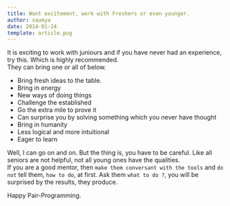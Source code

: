 ```yaml
---
title: Want excitement, work with Freshers or even younger.
author: saumya
date: 2014-01-24
template: article.pug
---
```



It is exciting to work with juniours and if you have never had an experience, try this. Which is highly recommended.     
They can bring one or all of below.
- Bring fresh ideas to the table.
- Bring in energy
- New ways of doing things
- Challenge the established
- Go the extra mile to prove it
- Can surprise you by solving something which you never have thought
- Bring in humanity
- Less logical and more intuitional
- Eager to learn     

Well, I can go on and on. But the thing is, you have to be careful. Like all seniors are not helpful, not all young ones have the qualities.      
If you are a good mentor, then `make them conversant with the tools` and `do not` tell them, `how to do`, at first. Ask them `what to do ?`, you will be surprised by the results, they produce.     

Happy Pair-Programming.






